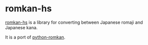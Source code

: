 # romkan-hs

[romkan-hs](https://github.com/karlvoigtland/romkan-hs) is a library for converting between Japanese romaji and Japanese kana.

It is a port of [python-romkan](https://github.com/soimort/python-romkan).
